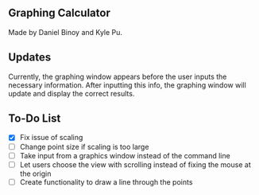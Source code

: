 ## Graphing Calculator
Made by Daniel Binoy and Kyle Pu.

## Updates
Currently, the graphing window appears before the user inputs the necessary information. After inputting this info, the graphing window will update and display the correct results.

## To-Do List
- [x] Fix issue of scaling
- [ ] Change point size if scaling is too large
- [ ] Take input from a graphics window instead of the command line
- [ ] Let users choose the view with scrolling instead of fixing the mouse at the origin
- [ ] Create functionality to draw a line through the points

